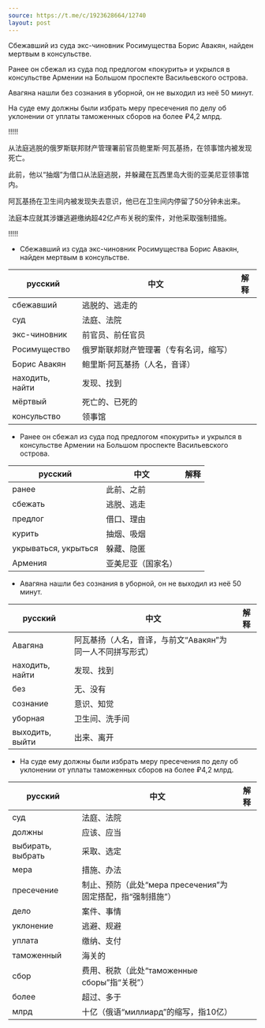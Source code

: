 ```yaml
---
source: https://t.me/c/1923628664/12740
layout: post
---
```


Сбежавший из суда экс-чиновник Росимущества Борис Авакян, найден мертвым в консульстве. 

Ранее он сбежал из суда под предлогом «покурить» и укрылся в консульстве Армении на Большом проспекте Васильевского острова. 

Авагяна нашли без сознания в уборной, он не выходил из неё 50 минут.

На суде ему должны были избрать меру пресечения по делу об уклонении от уплаты таможенных сборов на более ₽4,2 млрд.




!!!!!

从法庭逃脱的俄罗斯联邦财产管理署前官员鲍里斯·阿瓦基扬，在领事馆内被发现死亡。

此前，他以“抽烟”为借口从法庭逃脱，并躲藏在瓦西里岛大街的亚美尼亚领事馆内。

阿瓦基扬在卫生间内被发现失去意识，他已在卫生间内停留了50分钟未出来。

法庭本应就其涉嫌逃避缴纳超42亿卢布关税的案件，对他采取强制措施。

!!!!!


- Сбежавший из суда экс-чиновник Росимущества Борис Авакян, найден мертвым в консульстве.

| русский | 中文 | 解释
| ---|---|---
| сбежавший | 逃脱的、逃走的 |
| суд | 法庭、法院 |
| экс-чиновник | 前官员、前任官员 |
| Росимущество | 俄罗斯联邦财产管理署（专有名词，缩写） |
| Борис Авакян | 鲍里斯·阿瓦基扬（人名，音译） |
| находить, найти | 发现、找到 |
| мёртвый | 死亡的、已死的 |
| консульство | 领事馆 |


- Ранее он сбежал из суда под предлогом «покурить» и укрылся в консульстве Армении на Большом проспекте Васильевского острова.

| русский | 中文 | 解释
| ---|---|---
| ранее | 此前、之前 |
| сбежать | 逃脱、逃走 |
| предлог | 借口、理由 |
| курить | 抽烟、吸烟 |
| укрываться, укрыться | 躲藏、隐匿 |
| Армения | 亚美尼亚（国家名） |

- Авагяна нашли без сознания в уборной, он не выходил из неё 50 минут.

| русский | 中文 | 解释
| ---|---|---
| Авагяна | 阿瓦基扬（人名，音译，与前文“Авакян”为同一人不同拼写形式） |
| находить, найти | 发现、找到 |
| без | 无、没有 |
| сознание | 意识、知觉 |
| уборная | 卫生间、洗手间 |
| выходить, выйти | 出来、离开 |


- На суде ему должны были избрать меру пресечения по делу об уклонении от уплаты таможенных сборов на более ₽4,2 млрд.

| русский | 中文 | 解释
| ---|---|---
| суд | 法庭、法院 |
| должны | 应该、应当 |
| выбирать, выбрать | 采取、选定 |
| мера | 措施、办法 |
| пресечение | 制止、预防（此处“мера пресечения”为固定搭配，指“强制措施”） |
| дело | 案件、事情 |
| уклонение | 逃避、规避 |
| уплата | 缴纳、支付 |
| таможенный | 海关的 |
| сбор | 费用、税款（此处“таможенные сборы”指“关税”） |
| более | 超过、多于 |
| млрд | 十亿（俄语“миллиард”的缩写，指10亿） |
